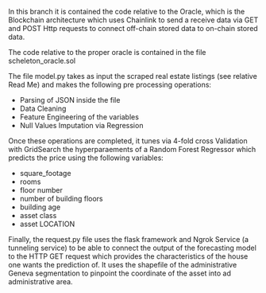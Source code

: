 In this branch it is contained the code relative to the Oracle, which is the Blockchain architecture which uses Chainlink to send a receive data via GET and POST Http requests to connect off-chain stored data to on-chain stored data. 

The code relative to the proper oracle is contained in the file scheleton_oracle.sol

The file model.py takes as input the scraped real estate listings (see relative Read Me) and makes the following pre processing operations:
   *  Parsing of JSON inside the file
   *  Data Cleaning
   *  Feature Engineering of the variables
   *  Null Values Imputation via Regression

Once these operations are completed, it tunes via 4-fold cross Validation with GridSearch the hyperparaements of a Random Forest Regressor which predicts the price using the following variables:
   * square_footage 
   * rooms 
   * floor number 
   * number of building floors 
   * building age
   * asset class
   * asset LOCATION

Finally, the request.py file uses the flask framework and Ngrok Service (a tunneling service) to be able to connect the output of the forecasting model to the HTTP GET request which provides the characteristics of the house one wants the prediction of. It uses the shapefile of the administrative Geneva segmentation to pinpoint the coordinate of the asset into ad administrative area.
